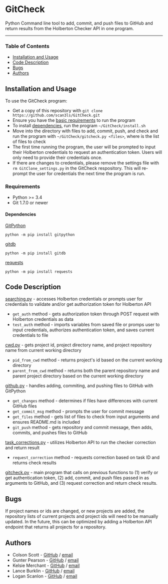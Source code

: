 # GitCheck

Python Command line tool to add, commit, and push files to GitHub and return results from the Holberton Checker API in one program.

---
### Table of Contents
* [Installation and Usage](##installation)
* [Code Description](##code)
* [Bugs](##bugs)
* [Authors](##authors)

## Installation and Usage
To use the GitCheck program:
* Get a copy of this repository with `git clone https://github.com/scan3ls/GitCheck.git`
* Ensure you have the [basic requirements](###requirements) to run the program
* To install [dependencies](####dependencies), run the program `~/GitCheck/install.sh`
* Move into the directory with files to add, commit, push, and check and run the program with `~/GitCheck/gitcheck.py <files>`, where <files> is the list of files to check
* The first time running the program, the user will be prompted to input their Holberton credentials to request an authentication token. Users will only need to provide their credentials once.
* If there are changes to credentials, please remove the settings file with `rm GitClone_settings.py` in the GitCheck respository. This will re-prompt the user for credentials the next time the program is run.

### Requirements
- Python >= 3.4
- Git 1.7.0 or newer

#### Dependencies

[GitPython](https://gitpython.readthedocs.io/en/stable/)

    python -m pip install gitpython

[gitdb](https://pypi.org/project/gitdb/)

    python -m pip install gitdb

[requests](https://requests.readthedocs.io/en/master/)

    python -m pip install requests


## Code Description
[searching.py](/searching.py) - accesses Holberton credentials or prompts user for credentials to validate and/or get authorization token for Holberton API
* `get_auth` method - gets authorization token through POST request with Holberton credentials as data
* `test_auth` method - imports variables from saved file or promps user to input credentials, authorizes authentication token, and saves current credentials to file

[cwd.py](/cwd.py) - gets project id, project directory name, and project repository name from current working directory
* `pid_from_cwd` method - returns project's id based on the current working directory
* `parent_from_cwd` method - returns both the parent repository name and parent project directory based on the current working directory

[github.py](/github.py) - handles adding, commiting, and pushing files to GitHub with GitPython
* `get_changes` method - determines if files have differences with current GitHub files
* `get_commit_msg` method - prompts the user for commit message
* `get_files` method - gets list of files to check from input arguments and ensures README.md is included
* `git_push` method - gets repository and commit message, then adds, commits, and pushes files to GitHub

[task_corrections.py](/task_corrections.py) - utilizes Holberton API to run the checker correction and return result
* `request_correction` method - requests correction based on task ID and returns check results

[gitcheck.py](/gitcheck.py) - main program that calls on previous functions to (1) verify or get authentication token, (2) add, commit, and push files passed in as arguments to GitHub, and (3) request correction and return check results.

## Bugs
If project names or ids are changed, or new projects are added, the repository lists of current projects and project ids will need to be manually updated. In the future, this can be optimized by adding a Holberton API endpoint that returns all projects for a repository.

## Authors
* Colson Scott - [GitHub](https://github.com/octopusHugz) / [email](colson.scott@holbertonschool.com)
* Gunter Pearson - [GitHub](https://github.com/GunterPearson) / [email](gunter.pearson@holbertonschool.com)
* Kelsie Merchant - [GitHub](https://github.com/kmerchan) / [email](kelsie.merchant@holbertonschool.com)
* Lance Burklin - [GitHub](https://github.com/Lancewburklin) / [email](lance.burklin@holbertonschool.com)
* Logan Scanlon - [GitHub](https://github.com/scan3ls) / [email](logan.scanlon@holbertonschool.com)
